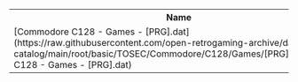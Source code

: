 <table>
<tr><th>Name</th><th>Size</th></tr>
<tr><td>[Commodore C128 - Games - [PRG].dat](https://raw.githubusercontent.com/open-retrogaming-archive/dat-catalog/main/root/basic/TOSEC/Commodore/C128/Games/[PRG]/Commodore C128 - Games - [PRG].dat)</td><td>30406</td></tr>
</table>
